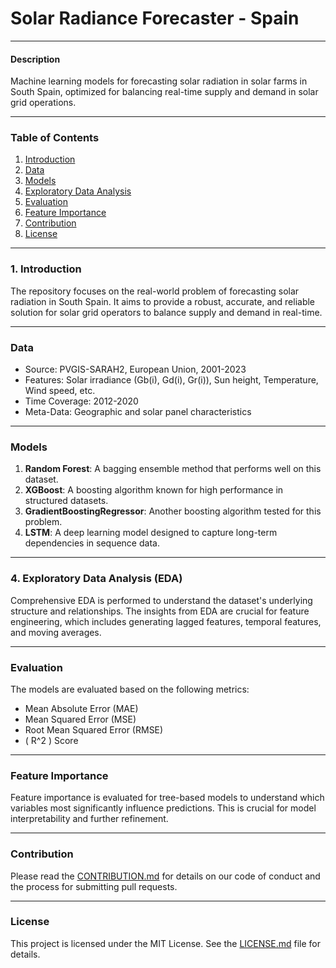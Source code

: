 # Solar Radiance Forecaster - Spain
---

#### Description
Machine learning models for forecasting solar radiation in solar farms in South Spain, optimized for balancing real-time supply and demand in solar grid operations.

---

### Table of Contents
1. [Introduction](#introduction)
2. [Data](#data)
3. [Models](#models)
4. [Exploratory Data Analysis](#exploratory-data-analysis)
5. [Evaluation](#evaluation)
6. [Feature Importance](#feature-importance)
7. [Contribution](#contribution)
8. [License](#license)

---

### <a name="introduction"></a>1. Introduction

The repository focuses on the real-world problem of forecasting solar radiation in South Spain. It aims to provide a robust, accurate, and reliable solution for solar grid operators to balance supply and demand in real-time.

---

### Data

- Source: PVGIS-SARAH2, European Union, 2001-2023
- Features: Solar irradiance (Gb(i), Gd(i), Gr(i)), Sun height, Temperature, Wind speed, etc.
- Time Coverage: 2012-2020
- Meta-Data: Geographic and solar panel characteristics

---

### Models

1. **Random Forest**: A bagging ensemble method that performs well on this dataset.
2. **XGBoost**: A boosting algorithm known for high performance in structured datasets.
3. **GradientBoostingRegressor**: Another boosting algorithm tested for this problem.
4. **LSTM**: A deep learning model designed to capture long-term dependencies in sequence data.

---

### <a name="exploratory-data-analysis"></a>4. Exploratory Data Analysis (EDA)

Comprehensive EDA is performed to understand the dataset's underlying structure and relationships. The insights from EDA are crucial for feature engineering, which includes generating lagged features, temporal features, and moving averages.

---

### Evaluation

The models are evaluated based on the following metrics:

- Mean Absolute Error (MAE)
- Mean Squared Error (MSE)
- Root Mean Squared Error (RMSE)
- \( R^2 \) Score

---

### Feature Importance

Feature importance is evaluated for tree-based models to understand which variables most significantly influence predictions. This is crucial for model interpretability and further refinement.

---

### Contribution

Please read the [CONTRIBUTION.md](CONTRIBUTION.md) for details on our code of conduct and the process for submitting pull requests.

---

### License

This project is licensed under the MIT License. See the [LICENSE.md](LICENSE.md) file for details.
